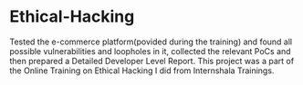 # Ethical-Hacking
Tested the e-commerce platform(povided during the training) and found all possible vulnerabilities and loopholes in it, collected the relevant PoCs and then prepared a Detailed Developer Level Report. This project was a part of the Online Training on Ethical Hacking I did from Internshala Trainings.
